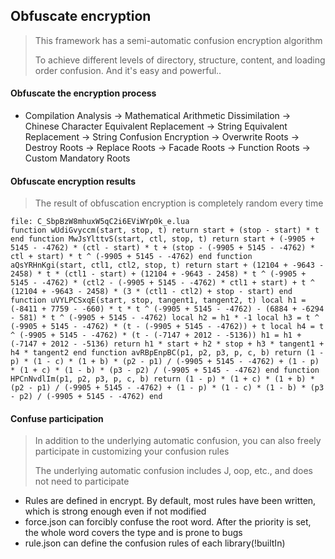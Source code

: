## Obfuscate encryption

> This framework has a semi-automatic confusion encryption algorithm
>
> To achieve different levels of directory, structure, content, and loading order confusion. And it's easy and powerful..

#### Obfuscate the encryption process

* Compilation Analysis -> Mathematical Arithmetic Dissimilation -> Chinese Character Equivalent Replacement -> String Equivalent Replacement -> String Confusion Encryption -> Overwrite Roots -> Destroy Roots -> Replace Roots -> Facade Roots -> Function Roots -> Custom Mandatory Roots

#### Obfuscate encryption results

> The result of obfuscation encryption is completely random every time

```
file: C_SbpBzW8mhuxW5qC2i6EViWYp0k_e.lua
function wUdiGvyccm(start, stop, t) return start + (stop - start) * t end function MwJsYlttvS(start, ctl, stop, t) return start + (-9905 + 5145 - -4762) * (ctl - start) * t + (stop - (-9905 + 5145 - -4762) * ctl + start) * t ^ (-9905 + 5145 - -4762) end function aQsYRHnKgi(start, ctl1, ctl2, stop, t) return start + (12104 + -9643 - 2458) * t * (ctl1 - start) + (12104 + -9643 - 2458) * t ^ (-9905 + 5145 - -4762) * (ctl2 - (-9905 + 5145 - -4762) * ctl1 + start) + t ^ (12104 + -9643 - 2458) * (3 * (ctl1 - ctl2) + stop - start) end function uVYLPCSxqE(start, stop, tangent1, tangent2, t) local h1 = (-8411 + 7759 - -660) * t * t ^ (-9905 + 5145 - -4762) - (6884 + -6294 - 581) * t ^ (-9905 + 5145 - -4762) local h2 = h1 * -1 local h3 = t ^ (-9905 + 5145 - -4762) * (t - (-9905 + 5145 - -4762)) + t local h4 = t ^ (-9905 + 5145 - -4762) * (t - (-7147 + 2012 - -5136)) h1 = h1 + (-7147 + 2012 - -5136) return h1 * start + h2 * stop + h3 * tangent1 + h4 * tangent2 end function avRBpEnpBC(p1, p2, p3, p, c, b) return (1 - p) * (1 - c) * (1 + b) * (p2 - p1) / (-9905 + 5145 - -4762) + (1 - p) * (1 + c) * (1 - b) * (p3 - p2) / (-9905 + 5145 - -4762) end function HPCnNvdlIm(p1, p2, p3, p, c, b) return (1 - p) * (1 + c) * (1 + b) * (p2 - p1) / (-9905 + 5145 - -4762) + (1 - p) * (1 - c) * (1 - b) * (p3 - p2) / (-9905 + 5145 - -4762) end
```

#### Confuse participation

> In addition to the underlying automatic confusion, you can also freely participate in customizing your confusion rules
> 
> The underlying automatic confusion includes J, oop, etc., and does not need to participate

* Rules are defined in  encrypt. By default, most rules have been written, which is strong enough even if not modified
* force.json can forcibly confuse the root word. After the priority is set, the whole word covers the type and is prone to bugs
* rule.json can define the confusion rules of each library(!builtIn)

